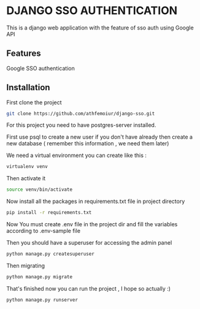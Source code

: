 # DJANGO SSO AUTHENTICATION

This is a django web application with the feature of sso auth using Google API

## Features
Google SSO authentication



## Installation

First clone the project

```bash
git clone https://github.com/athfemoiur/django-sso.git
```
For this project you need to have postgres-server installed.

First use psql to create a new user if you don't have already then create a new database ( remember this information , we need them later)

We need a virtual environment you can create like this : 

```bash
virtualenv venv
```
Then activate it
```bash
source venv/bin/activate
```
Now install all the packages in requirements.txt file in project directory 
```bash
pip install -r requirements.txt
```
Now You must create .env file in the project dir and fill the variables according to .env-sample file


Then you should have a superuser for accessing the admin panel 
```bash
python manage.py createsuperuser
```
Then migrating 
```bash
python manage.py migrate
```
That's finished now you can run the project , I hope so actually :)

```bash
python manage.py runserver
```
